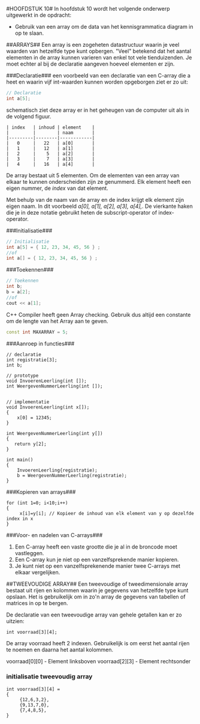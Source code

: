 #HOOFDSTUK 10#
In hoofdstuk 10 wordt het volgende onderwerp uitgewerkt in de opdracht:
- Gebruik van een array om de data van het kennisgrammatica diagram in op te slaan.


##ARRAYS##
Een array is een zogeheten datastructuur waarin je veel waarden van hetzelfde type kunt opbergen. "Veel" betekend dat het aantal elementen in de array kunnen varieren van enkel tot vele tienduizenden.
Je moet echter al bij de declaratie aangeven hoeveel elementen er zijn. 

###Declaratie###
een voorbeeld van een declaratie van een C-array die a heet en waarin vijf int-waarden kunnen worden opgeborgen ziet er zo uit:

``` C++
// Declaratie
int a[5];
```
schematisch ziet deze array er in het geheugen van de computer uit als in de volgend figuur.

```
| index   | inhoud | element    |
|         |        | naam       |
|---------|--------|------------|
|   0     |   22   | a[0]       |
|   1     |   12   | a[1]       | 
|   2     |    5   | a[2]       |
|   3     |    7   | a[3]       |
|   4     |   16   | a[4]       |
```
De array bestaat uit 5 elementen. Om de elementen van een array van elkaar te kunnen onderscheiden zijn ze genummerd. Elk element heeft een eigen nummer, de *index* van dat element. 

Met behulp van de naam van de array en de index krijgt elk element zijn eigen naam. In dit voorbeeld *a[0], a[1], a[2], a[3], a[4],*. De vierkante haken die je in deze notatie gebruikt heten de subscript-operator of index-operator.

###Initialisatie###
``` C++
// Initialisatie
int a[5] = { 12, 23, 34, 45, 56 } ;
//of
int a[] = { 12, 23, 34, 45, 56 } ;
```

###Toekennen###
``` C++
// Toekennen
int b;
b = a[2];
//of
cout << a[1];
```
C++ Compiler heeft geen Array checking. Gebruik dus altijd een constante om de lengte van het Array aan te geven.

``` C++
const int MAXARRAY = 5;
```

###Aanroep in functies###
```
// declaratie
int registratie[3];
int b;

// prototype
void InvoerenLeerling(int []);
int WeergevenNummerLeerling(int []);


// implementatie
void InvoerenLeerling(int x[]);
{
    x[0] = 12345;
}

int WeergevenNummerLeerling(int y[])
{
   return y[2];
}

int main()
{
    InvoerenLeerling{registratie);
    b = WeergevenNummerLeerling(registratie);
}
```
###Kopieren van arrays###
```
for (int 1=0; i<10;i++)
{
     x[i]=y[i]; // Kopieer de inhoud van elk element van y op dezelfde index in x
}
```


###Voor- en nadelen van C-arrays###
1. Een C-array heeft een vaste grootte die je al in de broncode moet vastleggen.
2. Een C-array kun je niet op een vanzelfsprekende manier kopieren.
3. Je kunt niet op een vanzelfsprekenende manier twee C-arrays met elkaar vergelijken.


##TWEEVOUDIGE ARRAY##
Een tweevoudige of tweedimensionale array bestaat uit rijen en kolommen  waarin je gegevens van hetzelfde type kunt opslaan. Het is gebruikelijk om in zo'n array de gegevens van tabellen of matrices in op te bergen.

De declaratie van een tweevoudige array van gehele getallen kan er zo uitzien:

```
int voorraad[3][4];
```
De array voorraad heeft 2 indexen. Gebruikelijk is om eerst het aantal rijen te noemen en daarna het aantal kolommen.

voorraad[0][0] - Element linksboven
voorraad[2][3] - Element rechtsonder

### initialisatie tweevoudig array ###

```
int voorraad[3][4] =
{
     {12,6,3,2},
     {9,13,7,0},
     {7,4,8,5},
}
```
